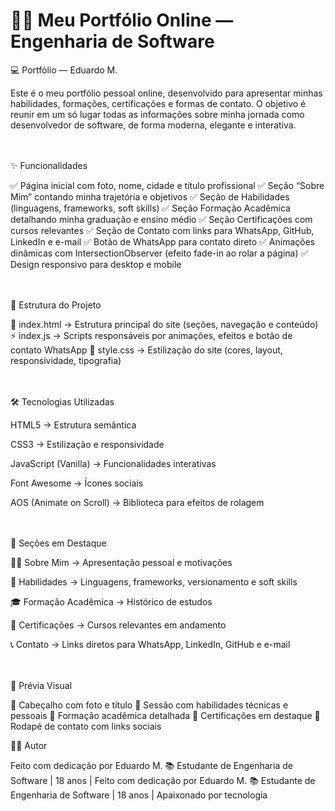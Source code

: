 # 👨‍💻 Meu Portfólio Online — Engenharia de Software
💻 Portfólio — Eduardo M.

Este é o meu portfólio pessoal online, desenvolvido para apresentar minhas habilidades, formações, certificações e formas de contato.
O objetivo é reunir em um só lugar todas as informações sobre minha jornada como desenvolvedor de software, de forma moderna, elegante e interativa. <br> <br> <br>

✨ Funcionalidades

✅ Página inicial com foto, nome, cidade e título profissional
✅ Seção “Sobre Mim” contando minha trajetória e objetivos
✅ Seção de Habilidades (linguagens, frameworks, soft skills)
✅ Seção Formação Acadêmica detalhando minha graduação e ensino médio
✅ Seção Certificações com cursos relevantes
✅ Seção de Contato com links para WhatsApp, GitHub, LinkedIn e e-mail
✅ Botão de WhatsApp para contato direto
✅ Animações dinâmicas com IntersectionObserver (efeito fade-in ao rolar a página)
✅ Design responsivo para desktop e mobile <br> <br> <br>

📌 Estrutura do Projeto

📂 index.html → Estrutura principal do site (seções, navegação e conteúdo)
⚡ index.js → Scripts responsáveis por animações, efeitos e botão de contato WhatsApp
🎨 style.css → Estilização do site (cores, layout, responsividade, tipografia) <br> <br> <br>

🛠️ Tecnologias Utilizadas

HTML5 → Estrutura semântica

CSS3 → Estilização e responsividade

JavaScript (Vanilla) → Funcionalidades interativas

Font Awesome → Ícones sociais

AOS (Animate on Scroll) → Biblioteca para efeitos de rolagem <br> <br> <br>

🎨 Seções em Destaque

🧑‍💻 Sobre Mim → Apresentação pessoal e motivações

🚀 Habilidades → Linguagens, frameworks, versionamento e soft skills

🎓 Formação Acadêmica → Histórico de estudos

📜 Certificações → Cursos relevantes em andamento

📞 Contato → Links diretos para WhatsApp, LinkedIn, GitHub e e-mail <br> <br> <br>

📸 Prévia Visual

📍 Cabeçalho com foto e título
📍 Sessão com habilidades técnicas e pessoais
📍 Formação acadêmica detalhada
📍 Certificações em destaque
📍 Rodapé de contato com links sociais





👨‍💻 Autor

Feito com dedicação por Eduardo M.
📚 Estudante de Engenharia de Software | 18 anos |
Feito com dedicação por Eduardo M.
📚 Estudante de Engenharia de Software | 18 anos | Apaixonado por tecnologia
